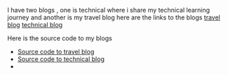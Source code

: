 I have two blogs , one is technical where i share my technical learning journey  and another is my travel blog
here are the links to the blogs
               <a href= "https://bhramanwithrohan.netlify.app">travel blog</a>
             <a href= "https://devjourneywithrohan.netlify.app">technical blog</a>
            
Here is the source code to my blogs 


<ul> 
  <li> <a href= "https://https://github.com/rohankishorneog/travelblog"> Source code to travel blog</a></li>
  <li> <a href= "https://https://github.com/rohankishorneog/TechnicalBlog"> Source code to technical blog</a><li>
<ul>
